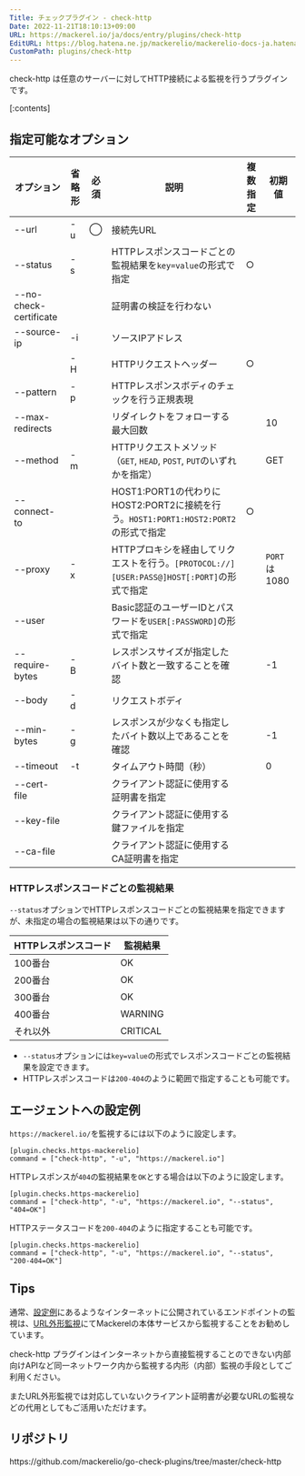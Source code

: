 ```yaml
---
Title: チェックプラグイン - check-http
Date: 2022-11-21T18:10:13+09:00
URL: https://mackerel.io/ja/docs/entry/plugins/check-http
EditURL: https://blog.hatena.ne.jp/mackerelio/mackerelio-docs-ja.hatenablog.mackerel.io/atom/entry/4207112889938595393
CustomPath: plugins/check-http
---
```


check-http は任意のサーバーに対してHTTP接続による監視を行うプラグインです。

[:contents]

<h2 id="options">指定可能なオプション</h2>

| オプション             | 省略形 | 必須 | 説明                                                                                       | 複数指定 | 初期値       |
| ---------------------- | ------ | ---- | ------------------------------------------------------------------------------------------ | -------- | ------------ |
| --url                  | -u     | ◯    | 接続先URL                                                                                  |          |              |
| --status               | -s     |      | HTTPレスポンスコードごとの監視結果を`key=value`の形式で指定                                | ○        |              |
| --no-check-certificate |        |      | 証明書の検証を行わない                                                                     |          |              |
| --source-ip            | -i     |      | ソースIPアドレス                                                                           |          |              |
|                        | -H     |      | HTTPリクエストヘッダー                                                                     | ○        |              |
| --pattern              | -p     |      | HTTPレスポンスボディのチェックを行う正規表現                                               |          |              |
| --max-redirects        |        |      | リダイレクトをフォローする最大回数                                                         |          | 10           |
| --method               | -m     |      | HTTPリクエストメソッド（`GET`, `HEAD`, `POST`, `PUT`のいずれかを指定）                     |          | GET          |
| --connect-to           |        |      | HOST1:PORT1の代わりにHOST2:PORT2に接続を行う。`HOST1:PORT1:HOST2:PORT2`の形式で指定        | ○        |              |
| --proxy                | -x     |      | HTTPプロキシを経由してリクエストを行う。`[PROTOCOL://][USER:PASS@]HOST[:PORT]`の形式で指定 |          | `PORT`は1080 |
| --user                 |        |      | Basic認証のユーザーIDとパスワードを`USER[:PASSWORD]`の形式で指定                           |          |              |
| --require-bytes        | -B     |      | レスポンスサイズが指定したバイト数と一致することを確認                                     |          | -1           |
| --body                 | -d     |      | リクエストボディ                                                                           |          |              |
| --min-bytes            | -g     |      | レスポンスが少なくも指定したバイト数以上であることを確認                                   |          | -1           |
| --timeout              | -t     |      | タイムアウト時間（秒）                                                                     |          | 0            |
| --cert-file            |        |      | クライアント認証に使用する証明書を指定                                                     |          |              |
| --key-file             |        |      | クライアント認証に使用する鍵ファイルを指定                                                 |          |              |
| --ca-file              |        |      | クライアント認証に使用するCA証明書を指定                                                   |          |              |

<h3 id="options">HTTPレスポンスコードごとの監視結果</h3>

`--status`オプションでHTTPレスポンスコードごとの監視結果を指定できますが、未指定の場合の監視結果は以下の通りです。

| HTTPレスポンスコード | 監視結果 |
| -------------------- | -------- |
| 100番台              | OK       |
| 200番台              | OK       |
| 300番台              | OK       |
| 400番台              | WARNING  |
| それ以外             | CRITICAL |

- `--status`オプションには`key=value`の形式でレスポンスコードごとの監視結果を設定できます。
- HTTPレスポンスコードは`200-404`のように範囲で指定することも可能です。

<h2 id="config">エージェントへの設定例</h2>

`https://mackerel.io/`を監視するには以下のように設定します。

```
[plugin.checks.https-mackerelio]
command = ["check-http", "-u", "https://mackerel.io"]
```

HTTPレスポンスが`404`の監視結果を`OK`とする場合は以下のように設定します。

```
[plugin.checks.https-mackerelio]
command = ["check-http", "-u", "https://mackerel.io", "--status", "404=OK"]
```

HTTPステータスコードを`200-404`のように指定することも可能です。

```
[plugin.checks.https-mackerelio]
command = ["check-http", "-u", "https://mackerel.io", "--status", "200-404=OK"]
```

<h2 id="tips">Tips</h2>

通常、[設定例](##設定例)にあるようなインターネットに公開されているエンドポイントの監視は、[URL外形監視](https://mackerel.io/ja/docs/entry/external-monitoring)にてMackerelの本体サービスから監視することをお勧めしています。

check-http プラグインはインターネットから直接監視することのできない内部向けAPIなど同一ネットワーク内から監視する内形（内部）監視の手段としてご利用ください。

またURL外形監視では対応していないクライアント証明書が必要なURLの監視などの代用としてもご活用いただけます。

<h2 id="repository">リポジトリ</h2>
https://github.com/mackerelio/go-check-plugins/tree/master/check-http
